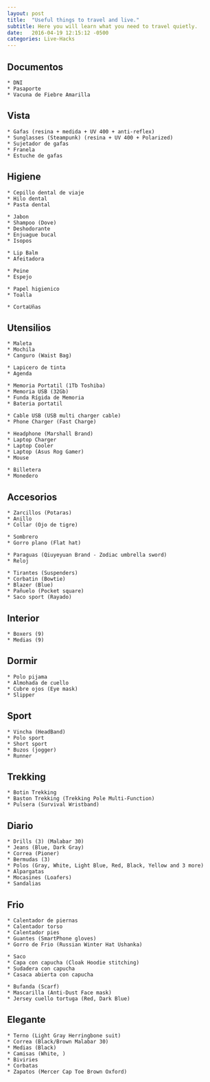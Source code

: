 ```yaml
---
layout: post
title:  "Useful things to travel and live."
subtitle: Here you will learn what you need to travel quietly.
date:   2016-04-19 12:15:12 -0500
categories: Live-Hacks
---
```


## Documentos

    * DNI  
    * Pasaporte  
    * Vacuna de Fiebre Amarilla  

## Vista

    * Gafas (resina + medida + UV 400 + anti-reflex)  
    * Sunglasses (Steampunk) (resina + UV 400 + Polarized)  
    * Sujetador de gafas  
    * Franela  
    * Estuche de gafas  

## Higiene

    * Cepillo dental de viaje  
    * Hilo dental  
    * Pasta dental  

    * Jabon  
    * Shampoo (Dove)  
    * Deshodorante  
    * Enjuague bucal  
    * Isopos  

    * Lip Balm  
    * Afeitadora  

    * Peine  
    * Espejo  

    * Papel higienico  
    * Toalla  

    * CortaUñas  

## Utensilios

    * Maleta  
    * Mochila  
    * Canguro (Waist Bag)  

    * Lapicero de tinta  
    * Agenda  

    * Memoria Portatil (1Tb Toshiba)  
    * Memoria USB (32Gb)  
    * Funda Rígida de Memoria  
    * Bateria portatil  
    
    * Cable USB (USB multi charger cable)  
    * Phone Charger (Fast Charge)  

    * Headphone (Marshall Brand)  
    * Laptop Charger  
    * Laptop Cooler  
    * Laptop (Asus Rog Gamer)  
    * Mouse  
    
    * Billetera  
    * Monedero  

## Accesorios

    * Zarcillos (Potaras)  
    * Anillo  
    * Collar (Ojo de tigre)  

    * Sombrero  
    * Gorro plano (Flat hat)  

    * Paraguas (Qiuyeyuan Brand - Zodiac umbrella sword)  
    * Reloj  

    * Tirantes (Suspenders)  
    * Corbatin (Bowtie)  
    * Blazer (Blue) 
    * Pañuelo (Pocket square)  
    * Saco sport (Rayado)  

## Interior

    * Boxers (9)  
    * Medias (9)  

## Dormir

    * Polo pijama  
    * Almohada de cuello  
    * Cubre ojos (Eye mask)  
    * Slipper  

## Sport

    * Vincha (HeadBand)  
    * Polo sport  
    * Short sport  
    * Buzos (jogger)  
    * Runner  

## Trekking

    * Botin Trekking  
    * Baston Trekking (Trekking Pole Multi-Function)  
    * Pulsera (Survival Wristband)  

## Diario

    * Drills (3) (Malabar 30)  
    * Jeans (Blue, Dark Gray)  
    * Correa (Pioner)  
    * Bermudas (3)  
    * Polos (Gray, White, Light Blue, Red, Black, Yellow and 3 more)  
    * Alpargatas  
    * Mocasines (Loafers)  
    * Sandalias  

## Frio

    * Calentador de piernas  
    * Calentador torso  
    * Calentador pies  
    * Guantes (SmartPhone gloves)  
    * Gorro de Frio (Russian Winter Hat Ushanka)  

    * Saco  
    * Capa con capucha (Cloak Hoodie stitching)  
    * Sudadera con capucha  
    * Casaca abierta con capucha  

    * Bufanda (Scarf)  
    * Mascarilla (Anti-Dust Face mask)  
    * Jersey cuello tortuga (Red, Dark Blue)  

## Elegante

    * Terno (Light Gray Herringbone suit)  
    * Correa (Black/Brown Malabar 30)  
    * Medias (Black) 
    * Camisas (White, )  
    * Biviries  
    * Corbatas  
    * Zapatos (Mercer Cap Toe Brown Oxford) 
